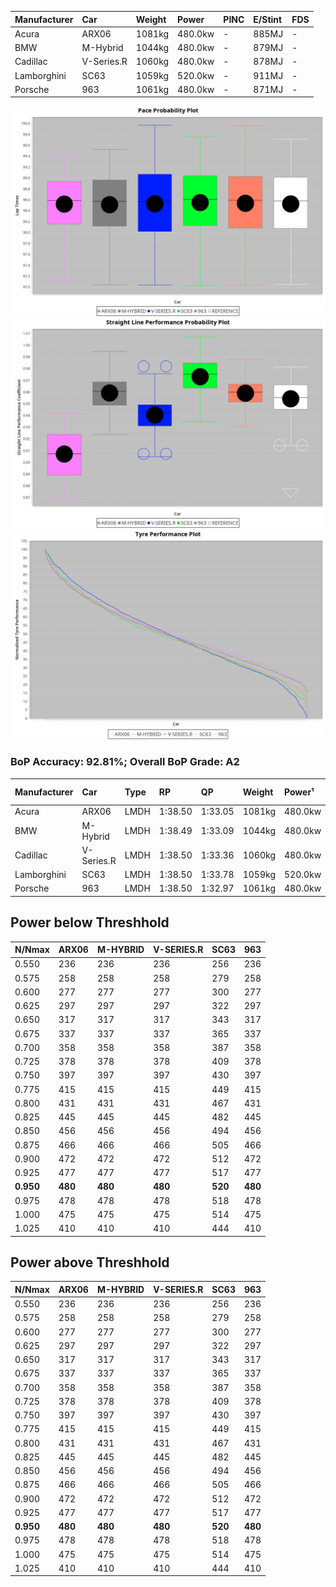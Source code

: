 | Manufacturer | Car        | Weight | Power   | PINC    | E/Stint | FDS     |
|:-|:-|:-|:-|:-|:-|:-|
| Acura        | ARX06      | 1081kg | 480.0kw |    -    | 885MJ   |    -    |
| BMW          | M-Hybrid   | 1044kg | 480.0kw |    -    | 879MJ   |    -    |
| Cadillac     | V-Series.R | 1060kg | 480.0kw |    -    | 878MJ   |    -    |
| Lamborghini  | SC63       | 1059kg | 520.0kw |    -    | 911MJ   |    -    |
| Porsche      | 963        | 1061kg | 480.0kw |    -    | 871MJ   |    -    |

![PACECHART](./IMG/AUTO.png)
![STRAIGHTLINEPERFORMANCECHART](./IMG/AUTO_sp.png)
![TYREPERFORMANCECHART](./IMG/AUTO_tw.png)

### BoP Accuracy: 92.81%; Overall BoP Grade: A2
| Manufacturer | Car        | Type | RP      | QP      | Weight | Power¹  | Threshhold | PINC    | Power²   | E/Stint | AVG Vmax  | FDS     | RDLC | L/Stint | BOP-Grade | Model Accuracy | Model Points | Match%  | SimDiff |
|:-|:-|:-|:-|:-|:-|:-|:-|:-|:-|:-|:-|:-|:-|:-|:-|:-|:-|:-|:-|
| Acura        | ARX06      | LMDH | 1:38.50 | 1:33.05 | 1081kg | 480.0kw | 0.0kph     |    -    | 480.00kw |  885MJ  | 299.61kph |    -    | 0.99 | 29      | +C1       | 100.00%        | 996          | 78.77%  | +0.06   |
| BMW          | M-Hybrid   | LMDH | 1:38.49 | 1:33.09 | 1044kg | 480.0kw | 0.0kph     |    -    | 480.00kw |  879MJ  | 310.02kph |    -    | 1.02 | 29      | -A2       | 100.00%        | 1998         | 94.35%  | +0.07   |
| Cadillac     | V-Series.R | LMDH | 1:38.50 | 1:33.36 | 1060kg | 480.0kw | 0.0kph     |    -    | 480.00kw |  878MJ  | 305.92kph |    -    | 1.00 | 29      | +A2       | 98.11%         | 3991         | 92.26%  | -0.04   |
| Lamborghini  | SC63       | LMDH | 1:38.50 | 1:33.78 | 1059kg | 520.0kw | 0.0kph     |    -    | 520.00kw |  911MJ  | 316.00kph |    -    | 1.02 | 30      | ~A1       | 100.00%        | 784          | 98.65%  | #       |
| Porsche      | 963        | LMDH | 1:38.50 | 1:32.97 | 1061kg | 480.0kw | 0.0kph     |    -    | 480.00kw |  871MJ  | 309.12kph |    -    | 1.00 | 29      | ~A1       | 99.91%         | 11713        | 100.00% | -0.01   |

## Power below Threshhold
| N/Nmax    | ARX06   | M-HYBRID | V-SERIES.R | SC63    | 963     |
|:-|:-|:-|:-|:-|:-|
|  0.550    |  236    |  236     |  236       |  256    |  236    |
|  0.575    |  258    |  258     |  258       |  279    |  258    |
|  0.600    |  277    |  277     |  277       |  300    |  277    |
|  0.625    |  297    |  297     |  297       |  322    |  297    |
|  0.650    |  317    |  317     |  317       |  343    |  317    |
|  0.675    |  337    |  337     |  337       |  365    |  337    |
|  0.700    |  358    |  358     |  358       |  387    |  358    |
|  0.725    |  378    |  378     |  378       |  409    |  378    |
|  0.750    |  397    |  397     |  397       |  430    |  397    |
|  0.775    |  415    |  415     |  415       |  449    |  415    |
|  0.800    |  431    |  431     |  431       |  467    |  431    |
|  0.825    |  445    |  445     |  445       |  482    |  445    |
|  0.850    |  456    |  456     |  456       |  494    |  456    |
|  0.875    |  466    |  466     |  466       |  505    |  466    |
|  0.900    |  472    |  472     |  472       |  512    |  472    |
|  0.925    |  477    |  477     |  477       |  517    |  477    |
| **0.950** | **480** | **480**  | **480**    | **520** | **480** |
|  0.975    |  478    |  478     |  478       |  518    |  478    |
|  1.000    |  475    |  475     |  475       |  514    |  475    |
|  1.025    |  410    |  410     |  410       |  444    |  410    |

## Power above Threshhold
| N/Nmax    | ARX06   | M-HYBRID | V-SERIES.R | SC63    | 963     |
|:-|:-|:-|:-|:-|:-|
|  0.550    |  236    |  236     |  236       |  256    |  236    |
|  0.575    |  258    |  258     |  258       |  279    |  258    |
|  0.600    |  277    |  277     |  277       |  300    |  277    |
|  0.625    |  297    |  297     |  297       |  322    |  297    |
|  0.650    |  317    |  317     |  317       |  343    |  317    |
|  0.675    |  337    |  337     |  337       |  365    |  337    |
|  0.700    |  358    |  358     |  358       |  387    |  358    |
|  0.725    |  378    |  378     |  378       |  409    |  378    |
|  0.750    |  397    |  397     |  397       |  430    |  397    |
|  0.775    |  415    |  415     |  415       |  449    |  415    |
|  0.800    |  431    |  431     |  431       |  467    |  431    |
|  0.825    |  445    |  445     |  445       |  482    |  445    |
|  0.850    |  456    |  456     |  456       |  494    |  456    |
|  0.875    |  466    |  466     |  466       |  505    |  466    |
|  0.900    |  472    |  472     |  472       |  512    |  472    |
|  0.925    |  477    |  477     |  477       |  517    |  477    |
| **0.950** | **480** | **480**  | **480**    | **520** | **480** |
|  0.975    |  478    |  478     |  478       |  518    |  478    |
|  1.000    |  475    |  475     |  475       |  514    |  475    |
|  1.025    |  410    |  410     |  410       |  444    |  410    |

